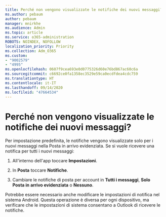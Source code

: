 ```yaml
---
title: Perché non vengono visualizzate le notifiche dei nuovi messaggi?
ms.author: pebaum
author: pebaum
manager: mnirkhe
ms.audience: Admin
ms.topic: article
ms.service: o365-administration
ROBOTS: NOINDEX, NOFOLLOW
localization_priority: Priority
ms.collection: Adm_O365
ms.custom:
- "9002579"
- "4995"
ms.openlocfilehash: 0607f9cea693e0d0775326d60e76bd867ac60c6a
ms.sourcegitcommit: c6692ce0fa1358ec3529e59ca0ecdfdea4cdc759
ms.translationtype: HT
ms.contentlocale: it-IT
ms.lasthandoff: 09/14/2020
ms.locfileid: "47664534"
---
```

# <a name="why-dont-i-get-new-message-notifications"></a>Perché non vengono visualizzate le notifiche dei nuovi messaggi?

Per impostazione predefinita, le notifiche vengono visualizzate solo per i nuovi messaggi nella Posta in arrivo evidenziata. Se si vuole ricevere una notifica per tutti i nuovi messaggi:

1. All'interno dell'app toccare **Impostazioni**.

2. In **Posta** toccare **Notifiche**.

3. Cambiare le notifiche di posta per account in **Tutti i messaggi**, **Solo Posta in arrivo evidenziata** o **Nessuno**.

Potrebbe essere necessario anche modificare le impostazioni di notifica nel sistema Android. Questa operazione è diversa per ogni dispositivo, ma verificare che le impostazioni di sistema consentano a Outlook di ricevere le notifiche.
